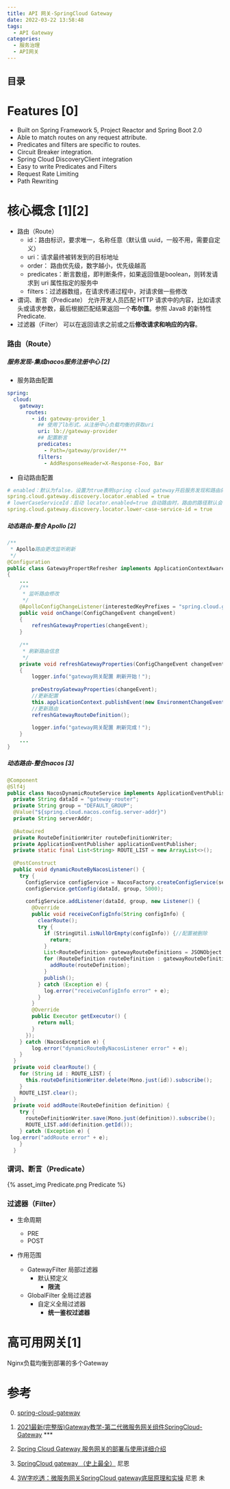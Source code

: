 ```yaml
---
title: API 网关-SpringCloud Gateway
date: 2022-03-22 13:58:48
tags:
  - API Gateway
categories: 
  - 服务治理
  - API网关    
---
```


<p></p>
<!-- more -->

## 目录
<!-- toc -->

# Features [0]
+ Built on Spring Framework 5, Project Reactor and Spring Boot 2.0
+ Able to match routes on any request attribute.
+ Predicates and filters are specific to routes.
+ Circuit Breaker integration.
+ Spring Cloud DiscoveryClient integration
+ Easy to write Predicates and Filters
+ Request Rate Limiting
+ Path Rewriting


#  核心概念 [1][2]
+ 路由（Route）
  - id：路由标识，要求唯一，名称任意（默认值 uuid，一般不用，需要自定义）
  - uri：请求最终被转发到的目标地址
  - order： 路由优先级，数字越小，优先级越高
  - predicates：断言数组，即判断条件，如果返回值是boolean，则转发请求到 uri 属性指定的服务中
  - filters：过滤器数组，在请求传递过程中，对请求做一些修改
+ 谓词、断言（Predicate）
  允许开发人员匹配 HTTP 请求中的内容，比如请求头或请求参数，最后根据匹配结果返回一个**布尔值**。参照 Java8 的新特性Predicate.
+ 过滤器（Filter）
  可以在返回请求之前或之后**修改请求和响应的内容**。
  
###  路由（Route）
##### 服务发现-集成nacos服务注册中心 [2]
+ 服务路由配置
``` yaml
spring:
  cloud:
    gateway:
      routes:
        - id: gateway-provider_1
          ## 使用了lb形式，从注册中心负载均衡的获取uri
          uri: lb://gateway-provider
          ## 配置断言
          predicates:
            - Path=/gateway/provider/**
          filters:
            - AddResponseHeader=X-Response-Foo, Bar
```


+ 自动路由配置
``` yaml
# enabled：默认为false，设置为true表明spring cloud gateway开启服务发现和路由的功能，网关自动根据注册中心的服务名为每个服务创建一个router，将以服务名开头的请求路径转发到对应的服务
spring.cloud.gateway.discovery.locator.enabled = true
# lowerCaseServiceId：启动 locator.enabled=true 自动路由时，路由的路径默认会使用大写ID，若想要使用小写ID，可将lowerCaseServiceId设置为true
spring.cloud.gateway.discovery.locator.lower-case-service-id = true
```

#####  动态路由-整合 Apollo [2]
``` Java
/**
 * Apollo路由更改监听刷新
 */
@Configuration
public class GatewayPropertRefresher implements ApplicationContextAware, ApplicationEventPublisherAware
{
    ...
    /**
     * 监听路由修改
     */
    @ApolloConfigChangeListener(interestedKeyPrefixes = "spring.cloud.gateway.")
    public void onChange(ConfigChangeEvent changeEvent)
    {
        refreshGatewayProperties(changeEvent);
    }
 
    /**
     * 刷新路由信息
     */
    private void refreshGatewayProperties(ConfigChangeEvent changeEvent)
    {
        logger.info("gateway网关配置 刷新开始！");
 
        preDestroyGatewayProperties(changeEvent);
        //更新配置
        this.applicationContext.publishEvent(new EnvironmentChangeEvent(changeEvent.changedKeys()));
        //更新路由
        refreshGatewayRouteDefinition();
 
        logger.info("gateway网关配置 刷新完成！");
    }
    ...
}
```

##### 动态路由-整合nacos  [3]
``` Java
@Component
@Slf4j
public class NacosDynamicRouteService implements ApplicationEventPublisherAware {
  private String dataId = "gateway-router";
  private String group = "DEFAULT_GROUP";
  @Value("${spring.cloud.nacos.config.server-addr}")
  private String serverAddr;
  
  @Autowired
  private RouteDefinitionWriter routeDefinitionWriter;
  private ApplicationEventPublisher applicationEventPublisher;
  private static final List<String> ROUTE_LIST = new ArrayList<>();
  
  @PostConstruct
  public void dynamicRouteByNacosListener() {
    try {
      ConfigService configService = NacosFactory.createConfigService(serverAddr);
      configService.getConfig(dataId, group, 5000);
      
      configService.addListener(dataId, group, new Listener() {
        @Override
        public void receiveConfigInfo(String configInfo) {
          clearRoute();
          try {
            if (StringUtil.isNullOrEmpty(configInfo)) {//配置被删除
              return;
            }
            List<RouteDefinition> gatewayRouteDefinitions = JSONObject.parseArray(configInfo, RouteDefinition.class);
            for (RouteDefinition routeDefinition : gatewayRouteDefinitions) {
              addRoute(routeDefinition);
            }
            publish();
          } catch (Exception e) {
            log.error("receiveConfigInfo error" + e);
          }
        }
        @Override
        public Executor getExecutor() {
          return null;
        }
      });
    } catch (NacosException e) {
        log.error("dynamicRouteByNacosListener error" + e);
    }
  }
  private void clearRoute() {
    for (String id : ROUTE_LIST) {
      this.routeDefinitionWriter.delete(Mono.just(id)).subscribe();
    }
    ROUTE_LIST.clear();
  }
  private void addRoute(RouteDefinition definition) {
    try {
      routeDefinitionWriter.save(Mono.just(definition)).subscribe();
      ROUTE_LIST.add(definition.getId());
    } catch (Exception e) {
 log.error("addRoute error" + e);
    }
  }
```

### 谓词、断言（Predicate）
{% asset_img  Predicate.png   Predicate %}

### 过滤器（Filter）
+ 生命周期
  + PRE
  + POST
  
+ 作用范围
  + GatewayFilter 局部过滤器 
    - 默认预定义
      - **限流**
  + GlobalFilter 全局过滤器 
    - 自定义全局过滤器
      - **统一鉴权过滤器**
      
      




# 高可用网关[1]

Nginx负载均衡到部署的多个Gateway



# 参考
0. [spring-cloud-gateway](https://spring.io/projects/spring-cloud-gateway)
1. [2021最新(完整版)Gateway教学-第二代微服务网关组件SpringCloud-Gateway](https://www.bilibili.com/video/BV11i4y1F7eu?p=8) ***
2. [Spring Cloud Gateway 服务网关的部署与使用详细介绍](https://blog.csdn.net/a745233700/article/details/122917167)
3. [SpringCloud gateway （史上最全）](https://www.cnblogs.com/crazymakercircle/p/11704077.html) 尼恩 


100. [3W字吃透：微服务网关SpringCloud gateway底层原理和实操](https://www.cnblogs.com/crazymakercircle/p/17436191.html)   尼恩 未 


